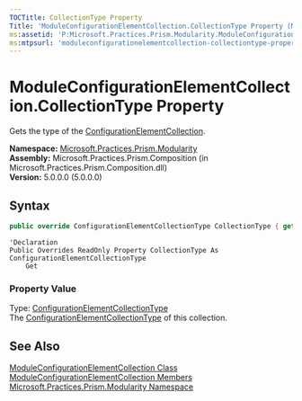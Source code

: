 ```yaml
---
TOCTitle: CollectionType Property
Title: 'ModuleConfigurationElementCollection.CollectionType Property (Microsoft.Practices.Prism.Modularity)'
ms:assetid: 'P:Microsoft.Practices.Prism.Modularity.ModuleConfigurationElementCollection.CollectionType'
ms:mtpsurl: 'moduleconfigurationelementcollection-collectiontype-property-mspp-modularity.md'
---
```


# ModuleConfigurationElementCollection.CollectionType Property

Gets the type of the [ConfigurationElementCollection](http://msdn.microsoft.com/en-us/library/a35we8et).

**Namespace:** [Microsoft.Practices.Prism.Modularity](/patterns-practices/reference/mspp-modularity-namespace)  
**Assembly:** Microsoft.Practices.Prism.Composition (in Microsoft.Practices.Prism.Composition.dll)  
**Version:** 5.0.0.0 (5.0.0.0)

## Syntax

```C#
public override ConfigurationElementCollectionType CollectionType { get; }
```

```VB
'Declaration
Public Overrides ReadOnly Property CollectionType As ConfigurationElementCollectionType
	Get
```

### Property Value

Type: [ConfigurationElementCollectionType](http://msdn.microsoft.com/en-us/library/xtb86yh0)  
The [ConfigurationElementCollectionType](http://msdn.microsoft.com/en-us/library/xtb86yh0) of this collection.

## See Also

[ModuleConfigurationElementCollection Class](/patterns-practices/reference/moduleconfigurationelementcollection-class-mspp-modularity)  
[ModuleConfigurationElementCollection Members](/patterns-practices/reference/moduleconfigurationelementcollection-members-mspp-modularity)  
[Microsoft.Practices.Prism.Modularity Namespace](/patterns-practices/reference/mspp-modularity-namespace)  